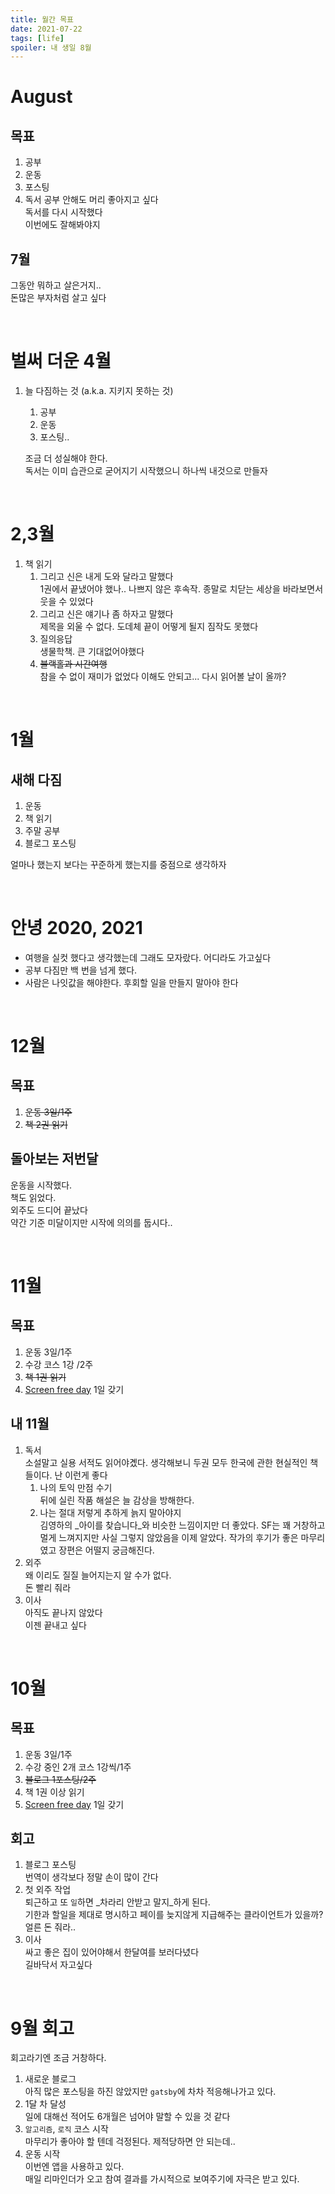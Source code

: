 ```yaml
---
title: 월간 목표
date: 2021-07-22
tags: [life]
spoiler: 내 생일 8월
---
```


# August
## 목표
1. 공부
1. 운동
1. 포스팅
1. 독서
공부 안해도 머리 좋아지고 싶다  
독서를 다시 시작했다  
이번에도 잘해봐야지

## 7월
그동안 뭐하고 살은거지..  
돈많은 부자처럼 살고 싶다

&nbsp;

# 벌써 더운 4월
1. 늘 다짐하는 것 (a.k.a. 지키지 못하는 것)
    1. 공부
    1. 운동
    1. 포스팅..  

    조금 더 성실해야 한다.  
    독서는 이미 습관으로 굳어지기 시작했으니 하나씩 내것으로 만들자

&nbsp;

# 2,3월
1. 책 읽기
    1. 그리고 신은 내게 도와 달라고 말했다  
        1권에서 끝냈어야 했나.. 나쁘지 않은 후속작. 종말로 치닫는 세상을 바라보면서 웃을 수 있었다
    1. 그리고 신은 얘기나 좀 하자고 말했다  
        제목을 외울 수 없다. 도데체 끝이 어떻게 될지 짐작도 못했다
    1. 질의응답  
        생물학책. 큰 기대없어야했다
    1. ~~블랙홀과 시간여행~~  
        참을 수 없이 재미가 없었다 이해도 안되고... 다시 읽어볼 날이 올까?

&nbsp;

# 1월
## 새해 다짐
1. 운동
1. 책 읽기
1. 주말 공부
1. 블로그 포스팅  

얼마나 했는지 보다는 꾸준하게 했는지를 중점으로 생각하자

&nbsp;

# 안녕 2020, 2021
- 여행을 실컷 했다고 생각했는데 그래도 모자랐다. 어디라도 가고싶다
- 공부 다짐만 백 번을 넘게 했다.
- 사람은 나잇값을 해야한다. 후회할 일을 만들지 말아야 한다

&nbsp;

# 12월
## 목표
1. ~~운동 3일/1주~~
1. ~~책 2권 읽기~~

## 돌아보는 저번달
운동을 시작했다.  
책도 읽었다.  
외주도 드디어 끝났다  
약간 기준 미달이지만 시작에 의의를 둡시다..

&nbsp;

# 11월
## 목표
1. 운동 3일/1주
1. 수강 코스 1강 /2주
1. ~~책 1권 읽기~~
1. [Screen free day](https://www.screenfree.org/saturdays/) 1일 갖기

## 내 11월
1. 독서  
    소설말고 실용 서적도 읽어야곘다. 생각해보니 두권 모두 한국에 관한 현실적인 책들이다. 난 이런게 좋다
    1. 나의 토익 만점 수기  
        뒤에 실린 작품 해설은 늘 감상을 방해한다.
    1. 나는 절대 저렇게 추하게 늙지 말아야지  
        김영하의 _아이를 찾습니다_와 비슷한 느낌이지만 더 좋았다. SF는 꽤 거창하고 멀게 느껴지지만 사실 그렇지 않았음을 이제 알았다. 작가의 후기가 좋은 마무리였고 장편은 어떨지 궁금해진다.
1. 외주  
    왜 이리도 질질 늘어지는지 알 수가 없다.  
    돈 빨리 줘라  
1. 이사  
    아직도 끝나지 않았다  
    이젠 끝내고 싶다

&nbsp;

# 10월
## 목표
1. 운동 3일/1주
1. 수강 중인 2개 코스 1강씩/1주
1. ~~블로그 1포스팅/2주~~
1. 책 1권 이상 읽기
1. [Screen free day](https://www.screenfree.org/saturdays/) 1일 갖기

## 회고
1. 블로그 포스팅  
번역이 생각보다 정말 손이 많이 간다
1. 첫 외주 작업  
    퇴근하고 또 `일`하면 _차라리 안받고 말지_하게 된다.  
    기한과 할일을 제대로 명시하고 페이를 늦지않게 지급해주는 클라이언트가 있을까?  
    얼른 돈 줘라..
1. 이사  
    싸고 좋은 집이 있어야해서 한달여를 보러다녔다  
    길바닥서 자고싶다

&nbsp;

# 9월 회고
회고라기엔 조금 거창하다.
1. 새로운 블로그  
    아직 많은 포스팅을 하진 않았지만 `gatsby`에 차차 적응해나가고 있다.
1. 1달 차 달성  
    일에 대해선 적어도 6개월은 넘어야 말할 수 있을 것 같다
1. `알고리즘`, `로직` 코스 시작  
    마무리가 좋아야 할 텐데 걱정된다. 제적당하면 안 되는데..
1. 운동 시작  
    이번엔 앱을 사용하고 있다.  
    매일 리마인더가 오고 참여 결과를 가시적으로 보여주기에 자극은 받고 있다.